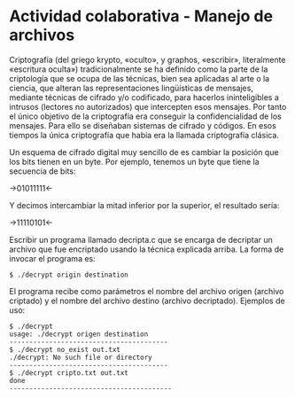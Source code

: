 # Actividad colaborativa - Manejo de archivos

Criptografía (del griego krypto, «oculto», y graphos, «escribir», literalmente «escritura oculta») tradicionalmente se ha definido como la parte de la criptología que se ocupa de las técnicas, bien sea aplicadas al arte o la ciencia, que alteran las representaciones lingüísticas de mensajes, mediante técnicas de cifrado y/o codificado, para hacerlos ininteligibles a intrusos (lectores no autorizados) que intercepten esos mensajes. Por tanto el único objetivo de la criptografía era conseguir la confidencialidad de los mensajes. Para ello se diseñaban sistemas de cifrado y códigos. En esos tiempos la única criptografía que había era la llamada criptografía clásica.

Un esquema de cifrado digital muy sencillo de es cambiar la posición que los bits tienen en un byte. Por ejemplo, tenemos un byte que tiene la secuencia de bits:

->01011111<-

Y decimos intercambiar la mitad inferior por la superior, el resultado sería:

->11110101<-

Escribir un programa llamado decripta.c que se encarga de decriptar un archivo que fue encriptado usando la técnica explicada arriba. La forma de invocar el programa es:

```
$ ./decrypt origin destination
```

El programa recibe como parámetros el nombre del archivo origen (archivo criptado) y el nombre del archivo destino (archivo decriptado). Ejemplos de uso:

```
$ ./decrypt
usage: ./decrypt origen destination
----------------------------------------
$ ./decrypt no_exist out.txt
./decrypt: No such file or directory
----------------------------------------
$ ./decrypt cripto.txt out.txt
done
-----------------------------------------
```